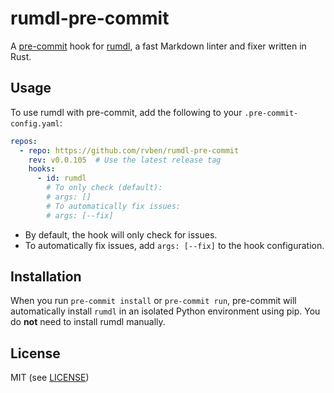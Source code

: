 # rumdl-pre-commit

A [pre-commit](https://pre-commit.com/) hook for [rumdl](https://github.com/rvben/rumdl), a fast Markdown linter and fixer written in Rust.

## Usage

To use rumdl with pre-commit, add the following to your `.pre-commit-config.yaml`:

```yaml
repos:
  - repo: https://github.com/rvben/rumdl-pre-commit
    rev: v0.0.105  # Use the latest release tag
    hooks:
      - id: rumdl
        # To only check (default):
        # args: []
        # To automatically fix issues:
        # args: [--fix]
```

- By default, the hook will only check for issues.
- To automatically fix issues, add `args: [--fix]` to the hook configuration.

## Installation

When you run `pre-commit install` or `pre-commit run`, pre-commit will automatically install `rumdl` in an isolated Python environment using pip. You do **not** need to install rumdl manually.

## License

MIT (see [LICENSE](LICENSE)) 